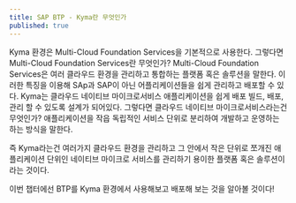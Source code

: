 ```yaml
---
title: SAP BTP - Kyma란 무엇인가
published: true
---
```


Kyma 환경은 Multi-Cloud Foundation Services을 기본적으로 사용한다.
그렇다면 Multi-Cloud Foundation Services란 무엇인가?
Multi-Cloud Foundation Services은 여러 클라우드 환경을 관리하고 통합하는 플랫폼 혹은 솔루션을 말한다.
이러한 특징을 이용해 SAp과 SAP이 아닌 어플리케이션들을 쉽게 관리하고 배포할 수 있다.
Kyma는 클라우드 네이티브 마이크로서비스 애플리케이션을 쉽게 배포 빌드, 배포, 관리 할 수 있도록 설계가 되어있다.
그렇다면 클라우드 네이티브 마이크로서비스라는건 무엇인가? 애플리케이션을 작읍 독립적인 서비스 단위로 분리하여 개발하고 운영하는 하는 방식을 말한다.

즉 Kyma라는건 여러가지 클라우드 환경을 관리하고 그 안에서 작은 단위로 쪼개진 애플리케이션 단위인 네이티브 마이크로 서비스를 관리하기 용이한 플랫폼 혹은 솔루션이라는 것이다.

이번 챕터에선 BTP를 Kyma 환경에서 사용해보고 배포해 보는 것을 알아볼 것이다!